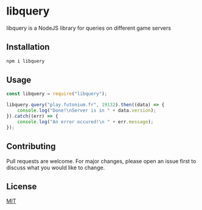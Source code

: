 # libquery

libquery is a NodeJS library for queries on different game servers

## Installation

```bash
npm i libquery
```

## Usage

```js
const libquery = require("libquery");

libquery.query("play.futonium.fr", 19132).then((data) => {
	console.log("Done!\nServer is in " + data.version);
}).catch((err) => {
	console.log("An error occured!\n " + err.message);
});
```

## Contributing
Pull requests are welcome. For major changes, please open an issue first to discuss what you would like to change.

## License
[MIT](https://choosealicense.com/licenses/mit/)